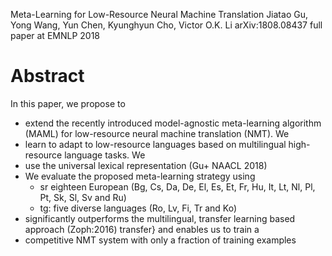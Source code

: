 Meta-Learning for Low-Resource Neural Machine Translation
Jiatao Gu, Yong Wang, Yun Chen, Kyunghyun Cho, Victor O.K. Li
arXiv:1808.08437 full paper at EMNLP 2018

# Abstract

In this paper, we propose to
  * extend the recently introduced model-agnostic meta-learning algorithm
    (MAML) for low-resource neural machine translation (NMT). We
  * learn to adapt to low-resource languages
    based on multilingual high-resource language tasks. We
  * use the universal lexical representation (Gu+ NAACL 2018)
  * We evaluate the proposed meta-learning strategy using
    * sr eighteen European
    (Bg, Cs, Da, De, El, Es, Et, Fr, Hu, It, Lt, Nl, Pl, Pt, Sk, Sl, Sv and Ru)
    * tg: five diverse languages (Ro, Lv, Fi, Tr and Ko)
  * significantly outperforms the multilingual, transfer learning based
    approach (Zoph:2016) transfer} and enables us to train a
  * competitive NMT system with only a fraction of training examples

